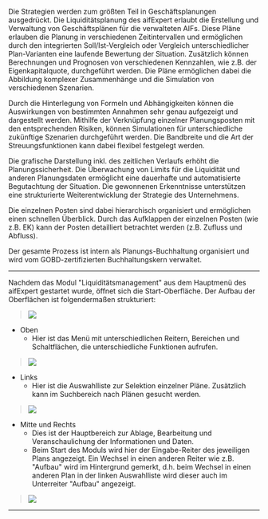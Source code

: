 Die Strategien werden zum größten Teil in Geschäftsplanungen ausgedrückt. Die Liquiditätsplanung des aifExpert erlaubt die Erstellung und Verwaltung von Geschäftsplänen für die verwalteten AIFs. Diese Pläne erlauben die Planung in verschiedenen Zeitintervallen und ermöglichen durch den integrierten Soll/Ist-Vergleich oder Vergleich unterschiedlicher Plan-Varianten eine laufende Bewertung der Situation. Zusätzlich können Berechnungen und Prognosen von verschiedenen Kennzahlen, wie z.B. der Eigenkapitalquote, durchgeführt werden. Die Pläne ermöglichen dabei die Abbildung komplexer Zusammenhänge und die Simulation von verschiedenen Szenarien.

Durch die Hinterlegung von Formeln und Abhängigkeiten können die Auswirkungen von bestimmten Annahmen sehr genau aufgezeigt und dargestellt werden. Mithilfe der Verknüpfung einzelner Planungsposten mit den entsprechenden Risiken, können Simulationen für unterschiedliche zukünftige Szenarien durchgeführt werden. Die Bandbreite und die Art der Streuungsfunktionen kann dabei flexibel festgelegt werden.

Die grafische Darstellung inkl. des zeitlichen Verlaufs erhöht die Planungssicherheit. Die Überwachung von Limits für die Liquidität und anderen Planungsdaten ermöglicht eine dauerhafte und automatisierte Begutachtung der Situation. Die gewonnenen Erkenntnisse unterstützen eine strukturierte Weiterentwicklung der Strategie des Unternehmens.

Die einzelnen Posten sind dabei hierarchisch organisiert und ermöglichen einen schnellen Überblick. Durch das Aufklappen der einzelnen Posten (wie z.B. EK) kann der Posten detailliert betrachtet werden (z.B. Zufluss und Abfluss).

Der gesamte Prozess ist intern als Planungs-Buchhaltung organisiert und wird vom GOBD-zertifizierten Buchhaltungskern verwaltet.

--------

Nachdem das Modul "Liquiditätsmanagement" aus dem Hauptmenü des aifExpert gestartet wurde, öffnet sich die Start-Oberfläche. Der Aufbau der Oberflächen ist folgendermaßen strukturiert:
  
  > ![](http://xpecto.github.io/docs/aifExpert/aifExpert_Liquiditaet0.png)

  - Oben
    - Hier ist das Menü mit unterschiedlichen Reitern, Bereichen und Schaltflächen, die unterschiedliche Funktionen aufrufen.

> ![](http://xpecto.github.io/docs/aifExpert/aifExpert_Liquiditaet1.png)

  - Links
    - Hier ist die Auswahlliste zur Selektion einzelner Pläne. Zusätzlich kann im Suchbereich nach Plänen gesucht werden.

> ![](http://xpecto.github.io/docs/aifExpert/aifExpert_Liquiditaet2.png)

   - Mitte und Rechts
     - Dies ist der Hauptbereich zur Ablage, Bearbeitung und Veranschaulichung der Informationen und Daten. 
     - Beim Start des Moduls wird hier der Eingabe-Reiter des jeweiligen Plans angezeigt. Ein Wechsel in einen anderen Reiter wie z.B. "Aufbau" wird im Hintergrund gemerkt, d.h. beim Wechsel in einen anderen Plan in der linken Auswahlliste wird dieser auch im Unterreiter "Aufbau" angezeigt.

> ![](http://xpecto.github.io/docs/aifExpert/aifExpert_Liquiditaet3.png)

  
--------
